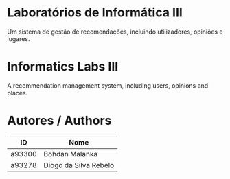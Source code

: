 # Laboratórios de Informática III
Um sistema de gestão de recomendações, incluindo utilizadores, opiniões e lugares.

# Informatics Labs III
A recommendation management system, including users, opinions and places.

# Autores / Authors
| ID | Nome |
|----|------|
| a93300 | Bohdan Malanka |
| a93278 | Diogo da Silva Rebelo | a93316 | Henrique José Fernandes Alvelos |